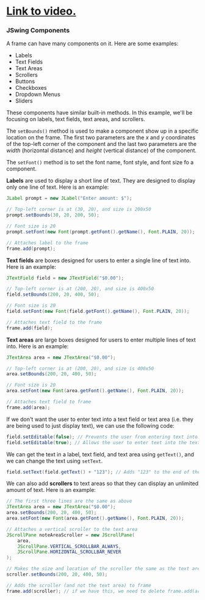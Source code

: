 # [Link to video.](https://www.youtube.com/watch?v=s9cWtu4ZkdQ&list=PLVD25niNi0BmTEl0Ek3UtHR41o5kURAh8)

### JSwing Components

A frame can have many components on it. Here are some examples:

* Labels
* Text Fields
* Text Areas
* Scrollers
* Buttons
* Checkboxes
* Dropdown Menus
* Sliders

These components have similar built-in methods. In this example, we'll be focusing on labels, text fields, text areas, and scrollers.

The `setBounds()` method is used to make a component show up in a specific location on the frame. The first two parameters are the *x* and *y* coordinates of the top-left corner of the component and the last two parameters are the *width* (horizontal distance) and *height* (vertical distance) of the component.

The `setFont()` method is to set the font name, font style, and font size fo a component.

**Labels** are used to display a short line of text. They are designed to display only one line of text. Here is an example:

```Java
JLabel prompt = new JLabel("Enter amount: $");

// Top-left corner is at (30, 20), and size is 200x50
prompt.setBounds(30, 20, 200, 50);

// Font size is 20
prompt.setFont(new Font(prompt.getFont().getName(), Font.PLAIN, 20));

// Attaches label to the frame
frame.add(prompt);
```

**Text fields** are boxes designed for users to enter a single line of text into. Here is an example:

```Java
JTextField field = new JTextField("$0.00");

// Top-left corner is at (200, 20), and size is 400x50
field.setBounds(200, 20, 400, 50);

// Font size is 20
field.setFont(new Font(field.getFont().getName(), Font.PLAIN, 20));

// Attaches text field to the frame
frame.add(field);
```

**Text areas** are large boxes designed for users to enter multiple lines of text into. Here is an example:

```Java
JTextArea area = new JTextArea("$0.00");

// Top-left corner is at (200, 20), and size is 400x50
area.setBounds(200, 20, 400, 50);

// Font size is 20
area.setFont(new Font(area.getFont().getName(), Font.PLAIN, 20));

// Attaches text field to frame
frame.add(area);
```

If we don't want the user to enter text into a text field or text area (i.e. they are being used to just display text), we can use the following code:


```java
field.setEditable(false); // Prevents the user from entering text into the text field
field.setEditable(true); // Allows the user to enter text into the text field
```

We can get the text in a label, text field, and text area using `getText()`,  and we can change the text using `setText`.

``` java
field.setText(field.getText() + "123"); // Adds "123" to the end of the text field
```

We can also add **scrollers** to text areas so that they can display an unlimited amount of text. Here is an example:

```Java
// The first three lines are the same as above
JTextArea area = new JTextArea("$0.00");
area.setBounds(200, 20, 400, 50);
area.setFont(new Font(area.getFont().getName(), Font.PLAIN, 20));

// Attaches a vertical scroller to the text area
JScrollPane noteAreaScroller = new JScrollPane(
    area,
    JScrollPane.VERTICAL_SCROLLBAR_ALWAYS,
    JScrollPane.HORIZONTAL_SCROLLBAR_NEVER 
);

// Makes the size and location of the scroller the same as the text area
scroller.setBounds(200, 20, 400, 50);

// Adds the scroller (and not the text area) to frame
frame.add(scroller); // if we have this, we need to delete frame.add(area);
```
